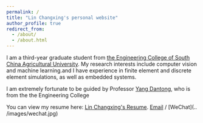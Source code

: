```yaml
---
permalink: /
title: "Lin Changxing's personal website"
author_profile: true
redirect_from: 
  - /about/
  - /about.html
---
```




I am a third-year graduate student from  [the Engineering College of South China Agricultural University](https://gcxy.scau.edu.cn/main.htm). My research interests include computer vision and machine learning.and I have experience in finite element and discrete element simulations, as well as embedded systems.

I am extremely fortunate to be guided by Professor [Yang Dantong](https://gcxy.scau.edu.cn/2015/0318/c16514a348800/page.htm), who is from the the Engineering College

You can view my resume here: [Lin Changxing's Resume](../assets/Curriculum_Vitae.pdf).
[Email](mailto:1729919327@qq.com) / [WeChat](.. /images/wechat.jpg)

